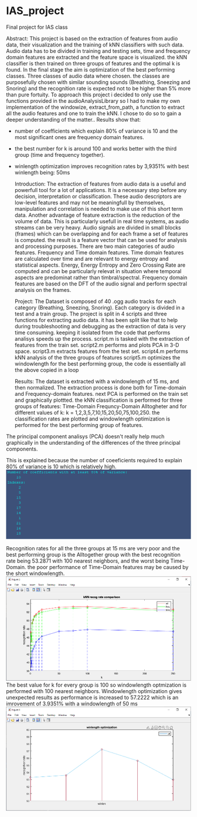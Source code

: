 # IAS_project
Final project for IAS class 

Abstract:
This project is based on the extraction of features from audio 
data, their visualization and the training of kNN classifiers with such 
data.
Audio data has to be divided in training and testing sets, time and 
frequency domain features are extracted and the feature space is 
visualized. the kNN classifier is then trained on three groups of 
features and the optimal k is found. In the final stage the aim is 
optimization of the best performing classes.
Three classes of audio data where chosen. the classes are purposefully 
chosen with similar sounding sounds (Breathing, Sneezing and Snoring) and 
the recognition rate is expected not to be higher than 5% more than pure 
fortuity.
To approach this project i decided to only use the functions 
provided in the audioAnalysisLibrary so I had to make my own 
implementation of the windowize, extract_from_path, a function to extract 
all the audio features and one to train the kNN. I chose to do so to gain 
a deeper understanding of the matter..
Results show that:

- number of coefficients which explain 80% of variance is 10 and the most 
significant ones are frequency domain features.

- the best number for k is around 100 and works better with the third 
group (time and frequency together).

- winlength optimization improves recognition rates by 3,9351% with best winlength being: 50ms

  Introduction:
The extraction of features from audio data is a useful and 
powerfull tool for a lot of applications. It is a necessary step before 
any decision, interpretation or classification. These audio descriptors 
are low-level features and may not be meaningfull by themselves, 
manipulation and correlation is needed to make use of this short term 
data. Another advantage of feature extraction is the reduction of the volume of data. This is particularly usefull in real time systems, as 
audio streams can be very heavy.
Audio signals are divided in small blocks (frames) which can be 
overlapping and for each frame a set of features is computed. the result 
is a feature vector that can be used for analysis and processing 
purposes.
There are two main categories of audio features. Frequency and Time 
domain features.
Time domain features are calculated over time and are relevant to energy 
entropy and statistical aspects.
Energy, Energy Entropy and Zero Crossing Rate are computed and can be
particularly relevat in situation where temporal aspects are predominat 
rather than timbral/spectral.
Frequency domain features are based on the DFT of the audio signal and 
perform spectral analysis on the frames.

  Project:
The Dataset is composed of 40 .ogg audio tracks for each category (Breathing, Sneezing, Snoring). Each category is divided in a test and a train group.
The project is split in 4 scripts and three functions for extracting audio data.
it has been split like that to help during troubleshooting and debugging as the extraction of data is very time consuming.
keeping it isolated from the code that performs analisys speeds up the process.
script.m is tasked with the extraction of features from the train set.
script2.m performs and plots PCA in 3-D space.
script3.m extracts features from the test set.
script4.m performs kNN analysis of the three groups of features
script5.m optimizes the windowlength for the best performing group, the code is essentially all the above copied in a loop

  Results:
The dataset is extracted with a windowlength of 15 ms, and then normalized.
The extraction process is done both for Time-domain and Frequency-domain features.
next PCA is performed on the train set and graphically plottted.
the kNN classification is performed for three groups of features:
Time-Domain
Frequncy-Domain
Alltogheter
and for different values of k: 
k = 1,2,3,5,7,10,15,20,50,75,100,250.
the classification rates are plotted and windowlength optimization is performed for the best performing group of features.

The principal component analisys (PCA) doesn't really help much graphically in the understanding of the differences of the three principal components.



This is explained because the number of coeeficients required to explain 80% of variance is 10 which is relatively high.
![image](/images/coeffs.png)

Recognition rates for all the three groups at 15 ms are very poor and the best performing group is the Alltogether group  with the best recognition rate being 53.2871 with 100 nearest neighbors, and the worst being Time-Domain. the poor performance of Time-Domain features may be caused by the short windowlength.
![image](/images/kNNrates.png)
The best value for k for every group is 100 so windowlength optmization is performed with 100 nearest neighbors.
Windowlength optimization gives unexpected results as performance is increased to 57.2222 which is an imrovement of 3.9351% with a windowlength of 50 ms
![image](/images/winlenOpt.png)



